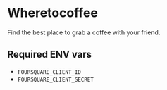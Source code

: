 # Wheretocoffee

Find the best place to grab a coffee with your friend.

## Required ENV vars

  - `FOURSQUARE_CLIENT_ID`
  - `FOURSQUARE_CLIENT_SECRET`
